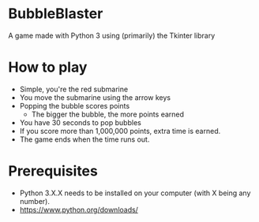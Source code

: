 # BubbleBlaster
A game made with Python 3 using (primarily) the Tkinter library
# How to play
- Simple, you're the red submarine
- You move the submarine using the arrow keys
- Popping the bubble scores points
  - The bigger the bubble, the more points earned
- You have 30 seconds to pop bubbles
- If you score more than 1,000,000 points, extra time is earned.
- The game ends when the time runs out.
# Prerequisites
- Python 3.X.X needs to be installed on your computer (with X being any number).
- https://www.python.org/downloads/
